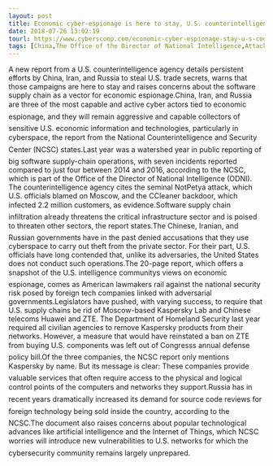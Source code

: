 ```yaml
---
layout: post
title: Economic cyber-espionage is here to stay, U.S. counterintelligence report says
date: 2018-07-26 13:02:19
tourl: https://www.cyberscoop.com/economic-cyber-espionage-stay-u-s-counterintelligence-report-says/?category_news=technology
tags: [China,The Office of the Director of National Intelligence,Attack,Department of Homeland Security,Bill,Source]
---
```

A new report from a U.S. counterintelligence agency details persistent efforts by China, Iran, and Russia to steal U.S. trade secrets, warns that those campaigns are here to stay and raises concerns about the software supply chain as a vector for economic espionage.China, Iran, and Russia are three of the most capable and active cyber actors tied to economic espionage, and they will remain aggressive and capable collectors of sensitive U.S. economic information and technologies, particularly in cyberspace, the report from the National Counterintelligence and Security Center (NCSC) states.Last year was a watershed year in public reporting of big software supply-chain operations, with seven incidents reported compared to just four between 2014 and 2016, according to the NCSC, which is part of the Office of the Director of National Intelligence (ODNI). The counterintelligence agency cites the seminal NotPetya attack, which U.S. officials blamed on Moscow, and the CCleaner backdoor, which infected 2.2 million customers, as evidence.Software supply chain infiltration already threatens the critical infrastructure sector and is poised to threaten other sectors, the report states.The Chinese, Iranian, and Russian governments have in the past denied accusations that they use cyberspace to carry out theft from the private sector. For their part, U.S. officials have long contended that, unlike its adversaries, the United States does not conduct such operations.The 20-page report, which offers a snapshot of the U.S. intelligence communitys views on economic espionage, comes as American lawmakers rail against the national security risk posed by foreign tech companies linked with adversarial governments.Legislators have pushed, with varying success, to require that U.S. supply chains be rid of Moscow-based Kaspersky Lab and Chinese telecoms Huawei and ZTE. The Department of Homeland Security last year required all civilian agencies to remove Kaspersky products from their networks. However, a measure that would have reinstated a ban on ZTE from buying U.S. components was left out of Congresss annual defense policy bill.Of the three companies, the NCSC report only mentions Kaspersky by name. But its message is clear: These companies provide valuable services that often require access to the physical and logical control points of the computers and networks they support.Russia has in recent years dramatically increased its demand for source code reviews for foreign technology being sold inside the country, according to the NCSC.The document also raises concerns about popular technological advances like artificial intelligence and the Internet of Things, which NCSC worries will introduce new vulnerabilities to U.S. networks for which the cybersecu­rity community remains largely unprepared.